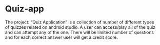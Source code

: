 # Quiz-app
The project: “Quiz Application” is a collection of number of different types of quizzes related on android studio. A user can access/play all of the quiz and can attempt any of the one. There will be limited number of questions and for each correct answer user will get a credit score.
